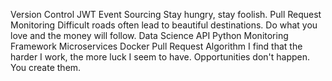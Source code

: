 Version Control JWT Event Sourcing Stay hungry, stay foolish. Pull Request Monitoring
Difficult roads often lead to beautiful destinations. Do what you love and the money will follow. Data Science API Python Monitoring Framework Microservices Docker Pull Request Algorithm I find that the harder I work, the more luck I seem to have. Opportunities don't happen. You create them.
